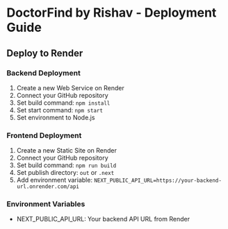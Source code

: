 # DoctorFind by Rishav - Deployment Guide

## Deploy to Render

### Backend Deployment
1. Create a new Web Service on Render
2. Connect your GitHub repository
3. Set build command: `npm install`
4. Set start command: `npm start`
5. Set environment to Node.js

### Frontend Deployment
1. Create a new Static Site on Render
2. Connect your GitHub repository
3. Set build command: `npm run build`
4. Set publish directory: `out` or `.next`
5. Add environment variable: `NEXT_PUBLIC_API_URL=https://your-backend-url.onrender.com/api`

### Environment Variables
- NEXT_PUBLIC_API_URL: Your backend API URL from Render
